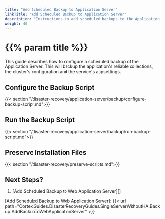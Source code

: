 ```yaml
---
title: "Add Scheduled Backup to Application Server"
linkTitle: "Add Scheduled Backup to Application Server"
description: "Instructions to add scheduled backups to the Application Server."
weight: 40
---
```


# {{% param title %}}

This guide describes how to configure a scheduled backup of the Application Server. This will backup the application's reliable collections, the cluster's configuration and the service's appsettings.

## Configure the Backup Script

{{< section "/disaster-recovery/application-server/backup/configure-backup-script.md">}}

## Run the Backup Script

{{< section "/disaster-recovery/application-server/backup/run-backup-script.md">}}

## Preserve Installation Files

{{< section "/disaster-recovery/preserve-scripts.md">}}

## Next Steps?

1. [Add Scheduled Backup to Web Application Server][]

[Add Scheduled Backup to Web Application Server]: {{< url path="Cortex.Guides.DisasterRecoveryGuides.SingleServerWithoutHA.Backup.AddBackupToWebApplicationServer" >}}